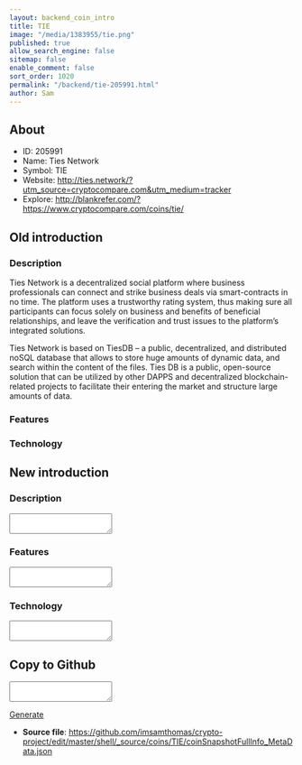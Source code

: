 ```yaml
---
layout: backend_coin_intro
title: TIE
image: "/media/1383955/tie.png"
published: true
allow_search_engine: false
sitemap: false
enable_comment: false
sort_order: 1020
permalink: "/backend/tie-205991.html"
author: Sam
---
```


## About

- ID: 205991
- Name: Ties Network
- Symbol: TIE
- Website: http://ties.network/?utm_source=cryptocompare.com&utm_medium=tracker
- Explore: http://blankrefer.com/?https://www.cryptocompare.com/coins/tie/


## Old introduction

### Description

<p>Ties Network is a decentralized social platform where business professionals can connect and strike business deals via smart-contracts in no time. The platform uses a trustworthy rating system, thus making sure all participants can focus solely on business and benefits of beneficial relationships, and leave the verification and trust issues to the platform’s integrated solutions.</p><p>Ties Network is based on TiesDB – a public, decentralized, and distributed noSQL database that allows to store huge amounts of dynamic data, and search within the content of the files. <span>Ties DB is a public, open-source solution that can be utilized by other DAPPS and decentralized blockchain-related projects to facilitate their entering the market and structure large amounts of data.</span></p>

### Features


### Technology




## New introduction


### Description
<textarea id="meta_description" name="description"></textarea>

### Features
<textarea id="meta_features" name="features"></textarea>

### Technology
<textarea id="meta_technology" name="technology"></textarea>


## Copy to Github

<textarea id="coinsnapshotfullinfo_metadata"></textarea>

<a href="#gen" onclick="generateMetaDatJson()">Generate</a>

- **Source file**: <a href="https://github.com/imsamthomas/crypto-project/edit/master/shell/_source/coins/TIE/coinSnapshotFullInfo_MetaData.json">https://github.com/imsamthomas/crypto-project/edit/master/shell/_source/coins/TIE/coinSnapshotFullInfo_MetaData.json</a>

